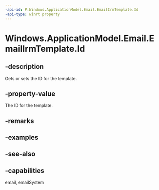 ```yaml
---
-api-id: P:Windows.ApplicationModel.Email.EmailIrmTemplate.Id
-api-type: winrt property
---
```


<!-- Property syntax
public string Id { get;  set; }
-->

# Windows.ApplicationModel.Email.EmailIrmTemplate.Id

## -description
Gets or sets the ID for the template.

## -property-value
The ID for the template.

## -remarks

## -examples

## -see-also

## -capabilities
email, emailSystem
